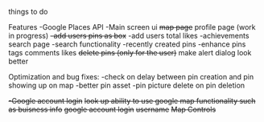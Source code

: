 things to do

Features
    -Google Places API
    -Main screen ui
        ~~map page~~
        profile page (work in progress)
            ~~-add users pins as box~~
            -add users total likes
            -achievements
        search page
            -search functionality
            -recently created pins
    -enhance pins
        tags
        comments
        likes
        ~~delete pins (only for the user)~~
        make alert dialog look better

Optimization and bug fixes:
    -check on delay between pin creation and pin showing up on map
    -better pin asset
    -pin picture delete on pin deletion

~~-Google account login~~
~~look up ability to use google map functionality such as buisness info~~
~~google account login~~
~~username~~
~~Map Controls~~